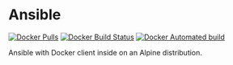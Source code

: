 # Ansible

[![Docker Pulls](https://img.shields.io/docker/pulls/haxorof/ansible.svg)](https://hub.docker.com/r/haxorof/ansible/)
[![Docker Build Status](https://img.shields.io/docker/build/haxorof/ansible.svg)](https://hub.docker.com/r/haxorof/ansible/builds/)
[![Docker Automated build](https://img.shields.io/docker/automated/haxorof/ansible.svg)](https://hub.docker.com/r/haxorof/ansible/builds/)

Ansible with Docker client inside on an Alpine distribution.